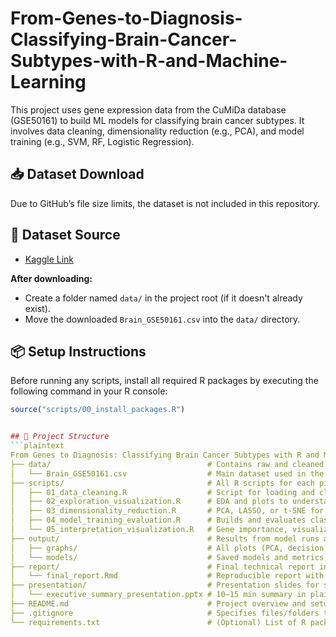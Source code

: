 # From-Genes-to-Diagnosis-Classifying-Brain-Cancer-Subtypes-with-R-and-Machine-Learning

This project uses gene expression data from the CuMiDa database (GSE50161) to build ML models for classifying brain cancer subtypes. It involves data cleaning, dimensionality reduction (e.g., PCA), and model training (e.g., SVM, RF, Logistic Regression).

## 📥 Dataset Download

Due to GitHub’s file size limits, the dataset is not included in this repository.

## 🔗 Dataset Source
- [Kaggle Link](https://www.kaggle.com/datasets/brunogrisci/brain-cancer-gene-expression-cumida)

**After downloading:**
- Create a folder named `data/` in the project root (if it doesn't already exist).
- Move the downloaded `Brain_GSE50161.csv` into the `data/` directory.

## 📦 Setup Instructions

Before running any scripts, install all required R packages by executing the following command in your R console:

```r
source("scripts/00_install_packages.R")


## 📁 Project Structure
```plaintext
From Genes to Diagnosis: Classifying Brain Cancer Subtypes with R and Machine Learning/
├── data/                                   # Contains raw and cleaned dataset files
│   └── Brain_GSE50161.csv                  # Main dataset used in the project
├── scripts/                                # All R scripts for each pipeline stage
│   ├── 01_data_cleaning.R                  # Script for loading and cleaning the dataset
│   ├── 02_exploration_visualization.R      # EDA and plots to understand data distribution
│   ├── 03_dimensionality_reduction.R       # PCA, LASSO, or t-SNE for feature reduction
│   ├── 04_model_training_evaluation.R      # Builds and evaluates classification models
│   └── 05_interpretation_visualization.R   # Gene importance, visualization, clinical insight
├── output/                                 # Results from model runs and visualizations
│   ├── graphs/                             # All plots (PCA, decision boundaries, etc.)
│   └── models/                             # Saved models and metrics
├── report/                                 # Final technical report in R Markdown
│   └── final_report.Rmd                    # Reproducible report with code and results
├── presentation/                           # Presentation slides for stakeholders
│   └── executive_summary_presentation.pptx # 10–15 min summary in plain language
├── README.md                               # Project overview and setup instructions
├── .gitignore                              # Specifies files/folders to exclude from Git
└── requirements.txt                        # (Optional) List of R packages required
```
